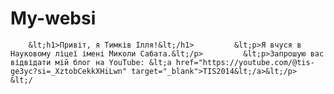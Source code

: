 # My-websi
        &lt;h1>Привіт, я Тимків Ілля!&lt;/h1>         &lt;p>Я вчуся в Науковому ліцеї імені Миколи Сабата.&lt;/p>         &lt;p>Запрошую вас відвідати мій блог на YouTube: &lt;a href="https://youtube.com/@tis-ge3yc?si=_XztobCekkXHiLwn" target="_blank">TIS2014&lt;/a>&lt;/p>     &lt;/
